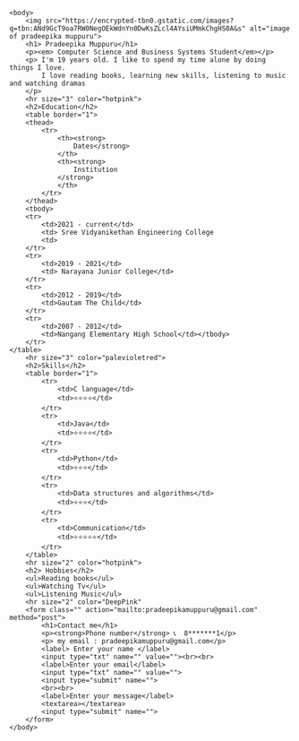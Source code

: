 <!DOCTYPE html>
<html>
    <head>
        <meta charset="UTC-8">
        <title> 💗 Pradeepika's Personal Website</title>
    </head>

    <body>
        <img src="https://encrypted-tbn0.gstatic.com/images?q=tbn:ANd9GcT9oa7RW0NegOEkWdnYn0DwKsZLcl4AYsiUMmkChgHS0A&s" alt="image of pradeepika muppuru">
        <h1> Pradeepika Muppuru</h1>
        <p><em> Computer Science and Business Systems Student</em></p>
        <p> I'm 19 years old. I like to spend my time alone by doing things I love.
            I love reading books, learning new skills, listening to music and watching dramas
        </p>
        <hr size="3" color="hotpink">
        <h2>Education</h2>
        <table border="1">
        <thead>
            <tr>
                <th><strong>
                    Dates</strong>
                </th>
                <th><strong>
                    Institution
                </strong>
                </th>
            </tr>
        </thead>
        <tbody>
        <tr>
            <td>2021 - current</td>
            <td> Sree Vidyanikethan Engineering College
            <td>
        </tr>
        <tr>
            <td>2019 - 2021</td>
            <td> Narayana Junior College</td>
        </tr>
        <tr>
            <td>2012 - 2019</td>
            <td>Gautam The Child</td>
        </tr>
        <tr>
            <td>2007 - 2012</td>
            <td>Nangang Elementary High School</td></tbody>
        </tr>
    </table>
        <hr size="3" color="palevioletred">
        <h2>Skills</h2>
        <table border="1">
            <tr>
                <td>C language</td>
                <td>⭐⭐⭐⭐</td>
            </tr>
            <tr>
                <td>Java</td>
                <td>⭐⭐⭐⭐</td>
            </tr>
            <tr>
                <td>Python</td>
                <td>⭐⭐⭐</td>
            </tr>
            <tr>
                <td>Data structures and algorithms</td>
                <td>⭐⭐⭐</td>
            </tr>
            <tr>
                <td>Communication</td>
                <td>⭐⭐⭐⭐⭐</td>
            </tr>
        </table>
        <hr size="2" color="hotpink">
        <h2> Hobbies</h2>
        <ul>Reading books</ul>
        <ul>Watching Tv</ul>
        <ul>Listening Music</ul>
        <hr size="2" color="DeepPink"
        <form class="" action="mailto:pradeepikamuppuru@gmail.com" method="post">
            <h1>Contact me</h1>
            <p><strong>Phone number</strong> 📞  8*******1</p>
            <p> my email : pradeepikamuppuru@gmail.com</p>
            <label> Enter your name </label>
            <input type="txt" name="" value=""><br><br>
            <label>Enter your email</label>
            <input type="txt" name="" value="">
            <input type="submit" name="">
            <br><br>
            <label>Enter your message</label>
            <textarea></textarea>
            <input type="submit" name="">
        </form>
    </body>
</html>
